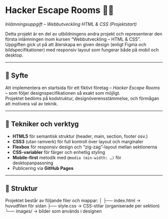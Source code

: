 # Hacker Escape Rooms 🕵️‍♀️  
*Inlämningsuppgift – Webbutveckling HTML & CSS (Projektstart)*

Detta projekt är en del av utbildningens andra projekt och representerar den första inlämningen inom kursen “Webbutveckling – HTML & CSS”.  
Uppgiften gick ut på att återskapa en given design (enligt Figma och bildspecifikationer) med responsiv layout som fungerar både på mobil och desktop.

---

## 🎯 **Syfte**
Att implementera en startsida för ett fiktivt företag – *Hacker Escape Rooms* – som följer designspecifikationen så exakt som möjligt.  
Projektet bedöms på kodstruktur, designöverensstämmelse, och förmågan att motivera val av teknik.

---

## 🧠 **Tekniker och verktyg**
- **HTML5** för semantisk struktur (header, main, section, footer osv.)
- **CSS3** (utan ramverk) för full kontroll över layout och marginaler
- **Flexbox** för responsiv design och “zig-zag”-layout mellan sektionerna
- **CSS-variabler** för färger och enhetlig styling
- **Mobile-first** metodik med `@media (min-width: …)` för desktopanpassning
- Publicering via **GitHub Pages**

---

## 🧩 **Struktur**
Projektet består av följande filer och mappar:
│
├── index.html → huvudfilen för sidan
├── style.css → CSS-stilar (organiserade per sektion)
└── images/ → bilder som används i designen
